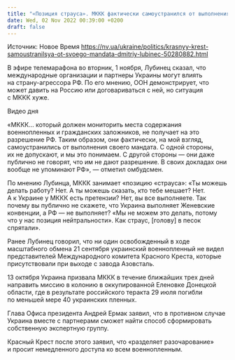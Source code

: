 ```yaml
---
title: "«Позиция страуса». МККК фактически самоустранился от выполнения своего мандата — Лубинец"
date: Wed, 02 Nov 2022 00:39:00 +0200
draft: false
---
```

Источник: Новое Время https://nv.ua/ukraine/politics/krasnyy-krest-samoustranilsya-ot-svoego-mandata-dmitriy-lubinec-50280882.html


 В эфире телемарафона во вторник, 1 ноября, Лубинец сказал, что международные организации и партнеры Украины могут влиять на страну-агрессора РФ. По его мнению, ООН демонстрирует, что может давить на Россию или договариваться с ней, но ситуация с МККК хуже.

 Видео дня   

«МККК… который должен мониторить места содержания военнопленных и гражданских заложников, не получает на это разрешение РФ. Таким образом, они фактически, на мой взгляд, самоустранились от выполнения своего мандата. С одной стороны, их не допускают, и мы это понимаем. С другой стороны — они даже публично не говорят, что им не дают разрешение. В своих докладах они вообще не упоминают РФ», — отметил омбудсмен.

По мнению Лубинца, МККК занимает «позицию «страуса»: «Ты можешь делать работу? Нет. А ты можешь сказать, кто тебе мешает? Нет. А к Украине у МККК есть претензии? Нет, вы все выполняете. Так почему вы публично не скажете, что Украина выполняет Женевские конвенции, а РФ — не выполняет? «Мы не можем это делать, потому что у нас позиция нейтральности». Как страус, [голову] в песок спрятали».

Ранее Лубинец говорил, что ни один освобожденный в ходе масштабного обмена 21 сентября украинский военнопленный не видел представителей Международного комитета Красного Креста, которые присутствовали при выходе с завода Азовсталь.

13 октября Украина призвала МККК в течение ближайших трех дней направить миссию в колонию в оккупированной Еленовке Донецкой области, где в результате российского теракта 29 июля погибли по меньшей мере 40 украинских пленных.

Глава Офиса президента Андрей Ермак заявил, что в противном случае Украина вместе с партнерами сможет найти способ сформировать собственную экспертную группу.

Красный Крест после этого заявил, что «разделяет разочарование» и просит немедленного доступа ко всем военнопленным.
